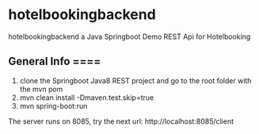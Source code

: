 # hotelbookingbackend
hotelbookingbackend a Java Springboot Demo REST Api for Hotelbooking

## General Info ====

  1) clone the Springboot Java8 REST project and go to the root folder with the mvn pom
  2) mvn clean install -Dmaven.test.skip=true
  3) mvn spring-boot:run

The server runs on 8085, try the next url: http://localhost:8085/client
  
 
